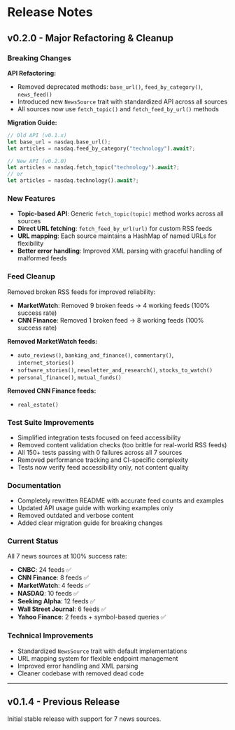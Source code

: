# Release Notes

## v0.2.0 - Major Refactoring & Cleanup

### Breaking Changes

**API Refactoring:**
- Removed deprecated methods: `base_url()`, `feed_by_category()`, `news_feed()`
- Introduced new `NewsSource` trait with standardized API across all sources
- All sources now use `fetch_topic()` and `fetch_feed_by_url()` methods

**Migration Guide:**
```rust
// Old API (v0.1.x)
let base_url = nasdaq.base_url();
let articles = nasdaq.feed_by_category("technology").await?;

// New API (v0.2.0)
let articles = nasdaq.fetch_topic("technology").await?;
// or
let articles = nasdaq.technology().await?;
```

### New Features

- **Topic-based API**: Generic `fetch_topic(topic)` method works across all sources
- **Direct URL fetching**: `fetch_feed_by_url(url)` for custom RSS feeds
- **URL mapping**: Each source maintains a HashMap of named URLs for flexibility
- **Better error handling**: Improved XML parsing with graceful handling of malformed feeds

### Feed Cleanup

Removed broken RSS feeds for improved reliability:
- **MarketWatch**: Removed 9 broken feeds → 4 working feeds (100% success rate)
- **CNN Finance**: Removed 1 broken feed → 8 working feeds (100% success rate)

**Removed MarketWatch feeds:**
- `auto_reviews()`, `banking_and_finance()`, `commentary()`, `internet_stories()`
- `software_stories()`, `newsletter_and_research()`, `stocks_to_watch()`
- `personal_finance()`, `mutual_funds()`

**Removed CNN Finance feeds:**
- `real_estate()`

### Test Suite Improvements

- Simplified integration tests focused on feed accessibility
- Removed content validation checks (too brittle for real-world RSS feeds)
- All 150+ tests passing with 0 failures across all 7 sources
- Removed performance tracking and CI-specific complexity
- Tests now verify feed accessibility only, not content quality

### Documentation

- Completely rewritten README with accurate feed counts and examples
- Updated API usage guide with working examples only
- Removed outdated and verbose content
- Added clear migration guide for breaking changes

### Current Status

All 7 news sources at 100% success rate:
- **CNBC**: 24 feeds ✅
- **CNN Finance**: 8 feeds ✅
- **MarketWatch**: 4 feeds ✅
- **NASDAQ**: 10 feeds ✅
- **Seeking Alpha**: 12 feeds ✅
- **Wall Street Journal**: 6 feeds ✅
- **Yahoo Finance**: 2 feeds + symbol-based queries ✅

### Technical Improvements

- Standardized `NewsSource` trait with default implementations
- URL mapping system for flexible endpoint management
- Improved error handling and XML parsing
- Cleaner codebase with removed dead code

---

## v0.1.4 - Previous Release

Initial stable release with support for 7 news sources.
